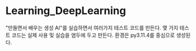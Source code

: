 # Learning_DeepLearning
"만들면서 배우는 생성 AI"를 실습하면서 여러가지 테스트 코드를 만든다. 몇 가지 테스트 코드는 실제 사용 및 실습을 염두에 두고 만든다.
환경은 py3.11.4를 중심으로 생성된다. 
